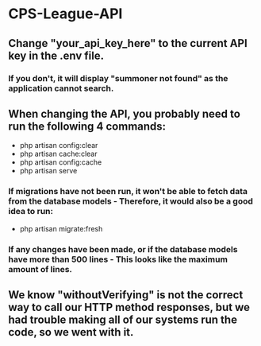 # CPS-League-API

## Change "your_api_key_here" to the current API key in the .env file.
### If you don't, it will display "summoner not found" as the application cannot search.
## When changing the API, you probably need to run the following 4 commands: 
* php artisan config:clear
* php artisan cache:clear
* php artisan config:cache
* php artisan serve

### If migrations have not been run, it won't be able to fetch data from the database models - Therefore, it would also be a good idea to run:
* php artisan migrate:fresh
### If any changes have been made, or if the database models have more than 500 lines - This looks like the maximum amount of lines.

## We know "withoutVerifying" is not the correct way to call our HTTP method responses, but we had trouble making all of our systems run the code, so we went with it.